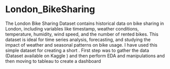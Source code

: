 # London_BikeSharing
The London Bike Sharing Dataset contains historical data on bike sharing in London, including variables like timestamp, weather conditions, temperature, humidity, wind speed, and the number of rented bikes. This dataset is ideal for time series analysis, forecasting, and studying the impact of weather and seasonal patterns on bike usage. I have used this simple dataset for creating a short . First step was to gather the data (Dataset available on Kaggle ) and then perform EDA and manipulations and then moving to tableau to create a dashboard
